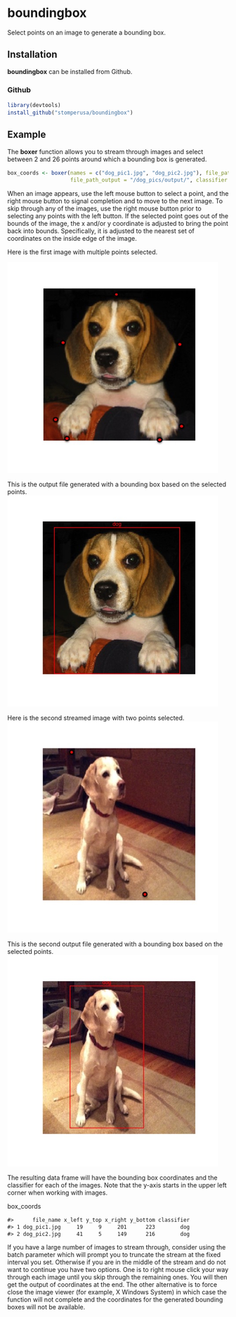 
<!-- README.md is generated from README.Rmd. Please edit that file -->
boundingbox
===========

Select points on an image to generate a bounding box.

Installation
------------

**boundingbox** can be installed from Github.

### Github

``` r
library(devtools)
install_github("stomperusa/boundingbox")
```

Example
-------

The **boxer** function allows you to stream through images and select between 2 and 26 points around which a bounding box is generated.

``` r
box_coords <- boxer(names = c("dog_pic1.jpg", "dog_pic2.jpg"), file_path_input = "/dog_pics/input/", 
                    file_path_output = "/dog_pics/output/", classifier = "dog", show_classifier = T)
```

When an image appears, use the left mouse button to select a point, and the right mouse button to signal completion and to move to the next image. To skip through any of the images, use the right mouse button prior to selecting any points with the left button. If the selected point goes out of the bounds of the image, the x and/or y coordinate is adjusted to bring the point back into bounds. Specifically, it is adjusted to the nearest set of coordinates on the inside edge of the image.

Here is the first image with multiple points selected.

![An image with multiple points selected](tools/README-input-1.jpg)

This is the output file generated with a bounding box based on the selected points. ![The image with bounding box based on selected points.](tools/README-output-1.jpg)

Here is the second streamed image with two points selected. ![An image with 2 points selected](tools/README-input-2.jpg)

This is the second output file generated with a bounding box based on the selected points. ![The second image with bounding box based on selected points.](tools/README-output-2.jpg)

The resulting data frame will have the bounding box coordinates and the classifier for each of the images. Note that the y-axis starts in the upper left corner when working with images.

box\_coords

    #>      file_name x_left y_top x_right y_bottom classifier
    #> 1 dog_pic1.jpg     19     9     201      223        dog
    #> 2 dog_pic2.jpg     41     5     149      216        dog

If you have a large number of images to stream through, consider using the batch parameter which will prompt you to truncate the stream at the fixed interval you set. Otherwise if you are in the middle of the stream and do not want to continue you have two options. One is to right mouse click your way through each image until you skip through the remaining ones. You will then get the output of coordinates at the end. The other alternative is to force close the image viewer (for example, X Windows System) in which case the function will not complete and the coordinates for the generated bounding boxes will not be available.
